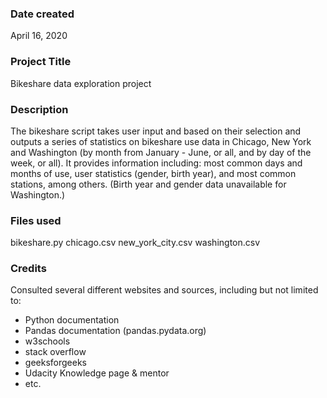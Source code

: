 ### Date created
April 16, 2020

### Project Title
Bikeshare data exploration project

### Description
The bikeshare script takes user input and based on their selection and outputs a series of statistics on bikeshare use data in Chicago, New York and Washington (by month from January - June, or all, and by day of the week, or all). It provides information including: most common days and months of use, user statistics (gender, birth year), and most common stations, among others. (Birth year and gender data unavailable for Washington.)

### Files used
bikeshare.py
chicago.csv
new_york_city.csv
washington.csv

### Credits
Consulted several different websites and sources, including but not limited to:

- Python documentation
- Pandas documentation (pandas.pydata.org)
- w3schools
- stack overflow
- geeksforgeeks
- Udacity Knowledge page & mentor
- etc.
